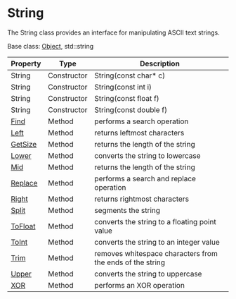 # String

The String class provides an interface for manipulating ASCII text strings.

Base class: [Object](Object.md), std::string

| Property | Type | Description |
|---|---|---|
| String | Constructor | String(const char* c) |
| String | Constructor | String(const int i) |
| String | Constructor | String(const float f) |
| String | Constructor | String(const double f) |
| [Find](String_Find.md) | Method | performs a search operation |
| [Left](String_Left.md) | Method | returns leftmost characters |
| [GetSize](String_GetSize.md) | Method | returns the length of the string |
| [Lower](String_Lower.md) | Method | converts the string to lowercase |
| [Mid](String_Mid.md) | Method | returns the length of the string |
| [Replace](String_Replace.md) | Method | performs a search and replace operation |
| [Right](String_Right.md) | Method | returns rightmost characters |
| [Split](String_Split.md) | Method | segments the string |
| [ToFloat](String_ToFloat.md) | Method | converts the string to a floating point value |
| [ToInt](String_ToInt.md) | Method | converts the string to an integer value |
| [Trim](String_Trim.md) | Method | removes whitespace characters from the ends of the string |
| [Upper](String_Upper.md) | Method | converts the string to uppercase |
| [XOR](String_XOR.md) | Method | performs an XOR operation |
